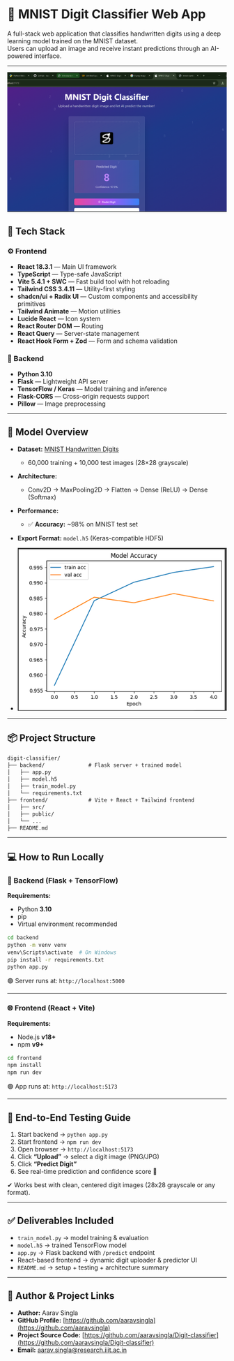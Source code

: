 # 🧠 MNIST Digit Classifier Web App

A full-stack web application that classifies handwritten digits using a deep learning model trained on the MNIST dataset.  
Users can upload an image and receive instant predictions through an AI-powered interface.

---
![main_UI](frontend/public/readme_ui.png)
## 🚀 Tech Stack

### ⚙️ Frontend
- **React 18.3.1** — Main UI framework
- **TypeScript** — Type-safe JavaScript
- **Vite 5.4.1 + SWC** — Fast build tool with hot reloading
- **Tailwind CSS 3.4.11** — Utility-first styling
- **shadcn/ui + Radix UI** — Custom components and accessibility primitives
- **Tailwind Animate** — Motion utilities
- **Lucide React** — Icon system
- **React Router DOM** — Routing
- **React Query** — Server-state management
- **React Hook Form + Zod** — Form and schema validation

### 🔌 Backend
- **Python 3.10**
- **Flask** — Lightweight API server
- **TensorFlow / Keras** — Model training and inference
- **Flask-CORS** — Cross-origin requests support
- **Pillow** — Image preprocessing

---

## 🧠 Model Overview

- **Dataset:** [MNIST Handwritten Digits](http://yann.lecun.com/exdb/mnist/)
  - 60,000 training + 10,000 test images (28×28 grayscale)
- **Architecture:**
  - Conv2D → MaxPooling2D → Flatten → Dense (ReLU) → Dense (Softmax)
- **Performance:**
  - ✅ **Accuracy:** ~98% on MNIST test set
- **Export Format:** `model.h5` (Keras-compatible HDF5)

- ![accuracy Plot](frontend/public/accu_plot.png)

---

## 📦 Project Structure

```
digit-classifier/
├── backend/              # Flask server + trained model
│   ├── app.py
│   ├── model.h5
│   ├── train_model.py
│   └── requirements.txt
├── frontend/             # Vite + React + Tailwind frontend
│   ├── src/
│   ├── public/
│   └── ...
├── README.md
```

---

## 💻 How to Run Locally

### 🔧 Backend (Flask + TensorFlow)

**Requirements:**
- Python **3.10**
- pip
- Virtual environment recommended

```bash
cd backend
python -m venv venv
venv\Scripts\activate  # On Windows
pip install -r requirements.txt
python app.py
```

🟢 Server runs at: `http://localhost:5000`

---

### 🌐 Frontend (React + Vite)

**Requirements:**
- Node.js **v18+**
- npm **v9+**

```bash
cd frontend
npm install
npm run dev
```

🟢 App runs at: `http://localhost:5173`

---

## 🧪 End-to-End Testing Guide

1. Start backend → `python app.py`
2. Start frontend → `npm run dev`
3. Open browser → `http://localhost:5173`
4. Click **“Upload”** → select a digit image (PNG/JPG)
5. Click **“Predict Digit”**
6. See real-time prediction and confidence score 🎯

✔ Works best with clean, centered digit images (28x28 grayscale or any format).

---

## ✅ Deliverables Included

- `train_model.py` → model training & evaluation
- `model.h5` → trained TensorFlow model
- `app.py` → Flask backend with `/predict` endpoint
- React-based frontend → dynamic digit uploader & predictor UI
- `README.md` → setup + testing + architecture summary

---

## 👤 Author & Project Links

- **Author:** Aarav Singla  
- **GitHub Profile:** [https://github.com/aaravsingla](https://github.com/aaravsingla)  
- **Project Source Code:** [https://github.com/aaravsingla/Digit-classifier](https://github.com/aaravsingla/Digit-classifier)  
- **Email:** aarav.singla@research.iiit.ac.in
